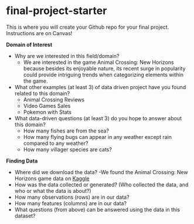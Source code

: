 # final-project-starter

This is where you will create your Github repo for your final project. Instructions are on Canvas!

**Domain of Interest**

- Why are we interested in this field/domain?
  - We are interested in the game Animal Crossing: New Horizons because besides its enjoyable nature, its recent surge in popularity could provide intriguing trends when categorizing elements within the game.
- What other examples (at least 3) of data driven project have you found related to this domain?
  - Animal Crossing Reviews
  - Video Games Sales
  - Pokemon with Stats
- What data-driven questions (at least 3) do you hope to answer about this domain?
  - How many fishes are from the sea?
  - How many flying bugs can appear in any weather except rain compared to any weather?
  - How many villager species are cats?

**Finding Data**

- Where did we download the data?
  -We found the Animal Crossing: New Horizons game data on [Kaggle](https://www.kaggle.com/jessicali9530/animal-crossing-new-horizons-nookplaza-dataset) 
- How was the data collected or generated? (Who collected the data, and who or what the data is about?)
- How many observations (rows) are in our data?
- How many features (columns) are in our data?
- What questions (from above) can be answered using the data in this dataset?
